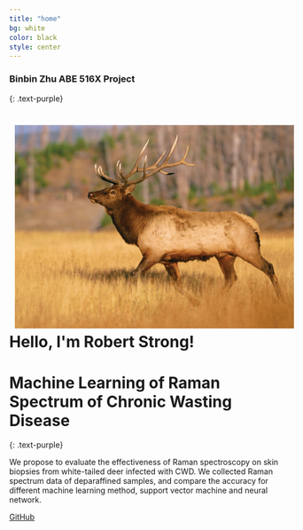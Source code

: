 ```yaml
---
title: "home"
bg: white
color: black
style: center
---
```


### Binbin Zhu ABE 516X Project
{: .text-purple}

<h1>
  <div class="subtlecircle sectiondivider-big"> 
	  <img src="img/deer.png" alt="deer" title="deer" style="padding:0 10px;" />
    </div>
	  <span class="inlineblock">Hello, I'm Robert Strong!</span>
</h1>

# Machine Learning of Raman Spectrum of Chronic Wasting Disease
{: .text-purple}

We propose to evaluate the effectiveness of Raman spectroscopy on skin biopsies from white-tailed deer infected with CWD. We collected Raman spectrum data of deparaffined samples, and compare the accuracy for different machine learning method, support vector machine and neural network. 


[GitHub](https://github.com/juliachu216/Website)
